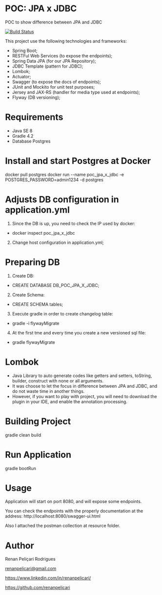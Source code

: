 # POC: JPA x JDBC
POC to show difference between JPA and JDBC

[![Build Status](https://travis-ci.org/renanpelicari/jpa_x_jdbc.svg?branch=master)](https://travis-ci.org/renanpelicari/jpa_x_jdbc)

This project use the following technologies and frameworks:
* Spring Boot;
* RESTFul Web Services (to expose the endpoints);
* Spring Data JPA (for our JPA Repository);
* JDBC Template (pattern for JDBC);
* Lombok;
* Actuator;
* Swagger (to expose the docs of endpoints);
* JUnit and Mockito for unit test purposes;
* Jersey and JAX-RS (handler for media type used at endpoints);
* Flyway (DB versioning);

# Requirements
* Java SE 8
* Gradle 4.2
* Database Postgres

# Install and start Postgres at Docker
docker pull postgres
docker run --name poc_jpa_x_jdbc -e POSTGRES_PASSWORD=admin1234 -d postgres

# Adjusts DB configuration in application.yml
1. Since the DB is up, you need to check the IP used by docker:
* docker inspect poc_jpa_x_jdbc

2. Change host configuration in application.yml;

# Preparing DB
1. Create DB: 
* CREATE DATABASE DB_POC_JPA_X_JDBC;

2. Create Schema:
* CREATE SCHEMA tables;

3. Execute gradle in order to create changelog table:
* gradle -i flywayMigrate

4. At the first tme and every time you create a new versioned sql file:
* gradle flywayMigrate

# Lombok
* Java Library to auto generate codes like getters and setters, toString, builder, construct with none or all arguments.
* It was choose to let the focus in difference between JPA and JDBC, and do not waste time in another things.
* However, if you want to play with project, you will need to download the plugin in your IDE, and enable the annotation processing.

# Building Project
gradle clean build

# Run Application
gradle bootRun

# Usage
Application will start on port 8080, and will expose some endpoints.

You can check the endpoints with the properly documentation at the address:
http://localhost:8080/swagger-ui.html

Also I attached the postman collection at resource folder.

# Author
Renan Peliçari Rodrigues

renanpelicari@gmail.com

https://www.linkedin.com/in/renanpelicari/

https://github.com/renanpelicari
